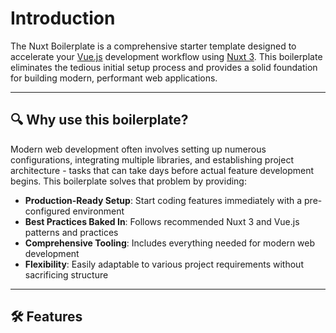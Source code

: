 # Introduction

The Nuxt Boilerplate is a comprehensive starter template designed to accelerate your [Vue.js](https://vuejs.org) development workflow using [Nuxt 3](https://nuxt.com). This boilerplate eliminates the tedious initial setup process and provides a solid foundation for building modern, performant web applications.

---

## 🔍 Why use this boilerplate?

Modern web development often involves setting up numerous configurations, integrating multiple libraries, and establishing project architecture - tasks that can take days before actual feature development begins. This boilerplate solves that problem by providing:

- **Production-Ready Setup**: Start coding features immediately with a pre-configured environment
- **Best Practices Baked In**: Follows recommended Nuxt 3 and Vue.js patterns and practices
- **Comprehensive Tooling**: Includes everything needed for modern web development
- **Flexibility**: Easily adaptable to various project requirements without sacrificing structure

---

## 🛠 Features
